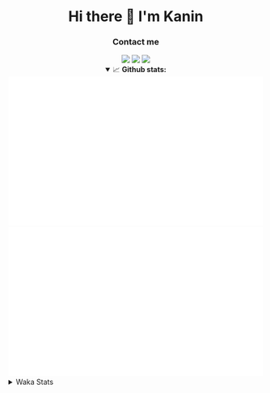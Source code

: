 <div align="center">
 <h1>Hi there 👋 I'm Kanin</h1>
 <h3>Contact me</h3>
 <a href="mailto:im@kanin.dev"><img src="https://img.shields.io/badge/gmail-%23D14836.svg?&style=for-the-badge&logo=gmail&logoColor=white"/></a>
 <a href="https://twitter.com/KaninDev"><img src="https://img.shields.io/badge/twitter-%231DA1F2.svg?&style=for-the-badge&logo=twitter&logoColor=white"/></a>
 <a href="https://www.linkedin.com/in/KaninDev"><img src="https://img.shields.io/badge/linkedin-%230077B5.svg?&style=for-the-badge&logo=linkedin&logoColor=white"/></a>
<details open>
  <summary>📈 <b>Github stats:</b></summary>
  <img src="https://github.com/Kanin/Kanin/blob/master/scripts/GitHubStats/generated/overview.svg"/>
  <img src="https://github.com/Kanin/Kanin/blob/master/scripts/GitHubStats/generated/languages.svg"/>
</details>
</div>

<details>
 <summary>Waka Stats</summary>

<!--START_SECTION:waka-->
![Code Time](http://img.shields.io/badge/Code%20Time-1%2C857%20hrs%2014%20mins-blue)

![Profile Views](http://img.shields.io/badge/Profile%20Views-4-blue)

![Lines of code](https://img.shields.io/badge/From%20Hello%20World%20I%27ve%20Written-19%20Thousand%20lines%20of%20code-blue)

**🐱 My GitHub Data** 

> 🏆 239 Contributions in the Year 2022
 > 
> 📦 86.1 kB Used in GitHub's Storage 
 > 
> 🚫 Not Opted to Hire
 > 
> 📜 13 Public Repositories 
 > 
> 🔑 10 Private Repositories  
 > 
**I'm a Night 🦉** 

```text
🌞 Morning    96 commits     ████░░░░░░░░░░░░░░░░░░░░░   16.44% 
🌆 Daytime    159 commits    ██████░░░░░░░░░░░░░░░░░░░   27.23% 
🌃 Evening    203 commits    ████████░░░░░░░░░░░░░░░░░   34.76% 
🌙 Night      126 commits    █████░░░░░░░░░░░░░░░░░░░░   21.58%

```
📅 **I'm Most Productive on Sunday** 

```text
Monday       88 commits     ███░░░░░░░░░░░░░░░░░░░░░░   15.07% 
Tuesday      61 commits     ██░░░░░░░░░░░░░░░░░░░░░░░   10.45% 
Wednesday    84 commits     ███░░░░░░░░░░░░░░░░░░░░░░   14.38% 
Thursday     92 commits     ████░░░░░░░░░░░░░░░░░░░░░   15.75% 
Friday       62 commits     ██░░░░░░░░░░░░░░░░░░░░░░░   10.62% 
Saturday     92 commits     ████░░░░░░░░░░░░░░░░░░░░░   15.75% 
Sunday       105 commits    ████░░░░░░░░░░░░░░░░░░░░░   17.98%

```


📊 **This Week I Spent My Time On** 

```text
⌚︎ Time Zone: America/New_York

💬 Programming Languages: 
No Activity Tracked This Week

🔥 Editors: 
No Activity Tracked This Week

🐱‍💻 Projects: 
No Activity Tracked This Week

💻 Operating System: 
No Activity Tracked This Week

```

**I Mostly Code in Python** 

```text
Python                   22 repos            ███████████████████░░░░░░   75.86% 
JavaScript               3 repos             ██░░░░░░░░░░░░░░░░░░░░░░░   10.34% 
Java                     2 repos             █░░░░░░░░░░░░░░░░░░░░░░░░   6.9% 
Kotlin                   1 repo              ░░░░░░░░░░░░░░░░░░░░░░░░░   3.45% 
HTML                     1 repo              ░░░░░░░░░░░░░░░░░░░░░░░░░   3.45%

```


**Timeline**

![Chart not found](https://raw.githubusercontent.com/Kanin/Kanin/master/charts/bar_graph.png) 


 Last Updated on 28/03/2022 10:39:32 UTC
<!--END_SECTION:waka-->
</details>
